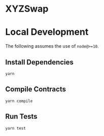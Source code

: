 # XYZSwap

# Local Development

The following assumes the use of `node@>=10`.

## Install Dependencies

`yarn`

## Compile Contracts

`yarn compile`

## Run Tests

`yarn test`

